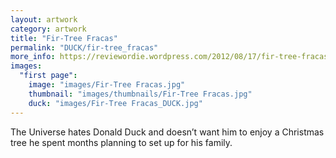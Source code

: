 ```yaml
---
layout: artwork
category: artwork
title: "Fir-Tree Fracas"
permalink: "DUCK/fir-tree_fracas"
more_info: https://reviewordie.wordpress.com/2012/08/17/fir-tree-fracas/
images:
  "first page":
    image: "images/Fir-Tree Fracas.jpg"
    thumbnail: "images/thumbnails/Fir-Tree Fracas.jpg"
    duck: "images/Fir-Tree Fracas_DUCK.jpg"
---
```


The Universe hates Donald Duck and doesn’t want him to enjoy a Christmas tree he spent months planning to set up for his family.
